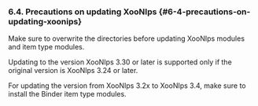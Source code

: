### 6.4. Precautions on updating XooNIps {#6-4-precautions-on-updating-xoonips}

Make sure to overwrite the directories before updating XooNIps modules and item type modules.

Updating to the version XooNIps 3.30 or later is supported only if the original version is XooNIps 3.24 or later.

For updating the version from XooNIps 3.2x to XooNIps 3.4, make sure to install the Binder item type modules.